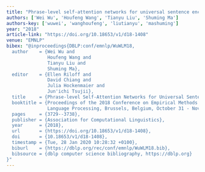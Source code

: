 ```yaml
---
title: "Phrase-level self-attention networks for universal sentence encoding"
authors: ['Wei Wu', 'Houfeng Wang', 'Tianyu Liu', 'Shuming Ma']
authors-key: ['wuwei', 'wanghoufeng', 'liutianyu', 'mashuming']
year: "2018"
article-link: "https://doi.org/10.18653/v1/d18-1408"
venue: "EMNLP"
bibex: "@inproceedings{DBLP:conf/emnlp/WuWLM18,
  author    = {Wei Wu and
               Houfeng Wang and
               Tianyu Liu and
               Shuming Ma},
  editor    = {Ellen Riloff and
               David Chiang and
               Julia Hockenmaier and
               Jun'ichi Tsujii},
  title     = {Phrase-level Self-Attention Networks for Universal Sentence Encoding},
  booktitle = {Proceedings of the 2018 Conference on Empirical Methods in Natural
               Language Processing, Brussels, Belgium, October 31 - November 4, 2018},
  pages     = {3729--3738},
  publisher = {Association for Computational Linguistics},
  year      = {2018},
  url       = {https://doi.org/10.18653/v1/d18-1408},
  doi       = {10.18653/v1/d18-1408},
  timestamp = {Tue, 28 Jan 2020 10:28:32 +0100},
  biburl    = {https://dblp.org/rec/conf/emnlp/WuWLM18.bib},
  bibsource = {dblp computer science bibliography, https://dblp.org}
}"
---
```

